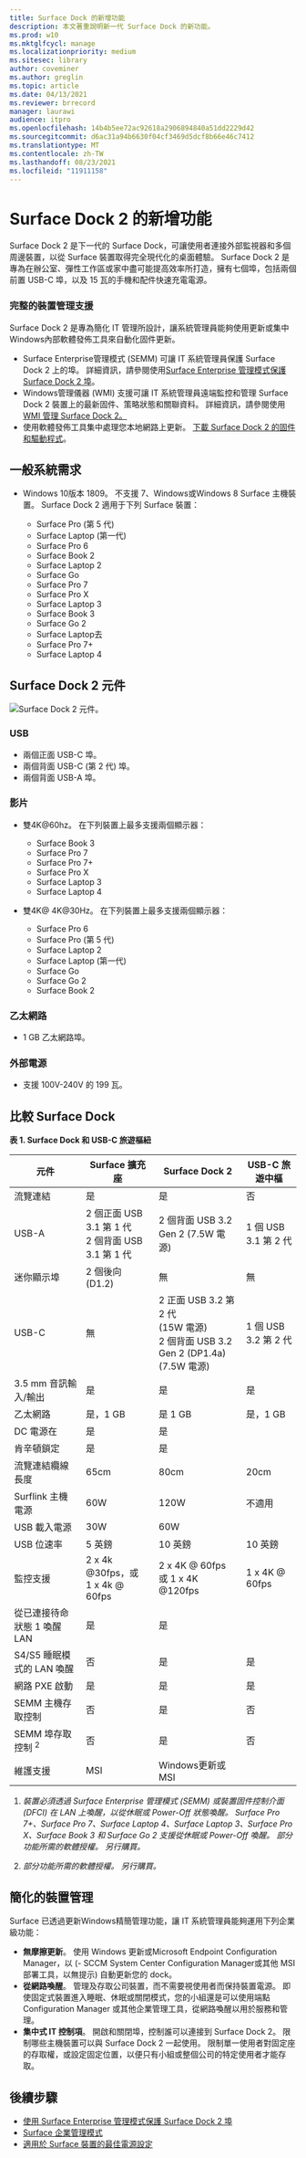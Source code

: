 ```yaml
---
title: Surface Dock 的新增功能
description: 本文著重說明新一代 Surface Dock 的新功能。
ms.prod: w10
ms.mktglfcycl: manage
ms.localizationpriority: medium
ms.sitesec: library
author: coveminer
ms.author: greglin
ms.topic: article
ms.date: 04/13/2021
ms.reviewer: brrecord
manager: laurawi
audience: itpro
ms.openlocfilehash: 14b4b5ee72ac92618a2906894840a51dd2229d42
ms.sourcegitcommit: d6ac31a94b6630f04cf3469d5dcf8b66e46c7412
ms.translationtype: MT
ms.contentlocale: zh-TW
ms.lasthandoff: 08/23/2021
ms.locfileid: "11911158"
---
```

# <a name="whats-new-in-surface-dock-2"></a>Surface Dock 2 的新增功能

Surface Dock 2 是下一代的 Surface Dock，可讓使用者連接外部監視器和多個周邊裝置，以從 Surface 裝置取得完全現代化的桌面體驗。 Surface Dock 2 是專為在辦公室、彈性工作區或家中盡可能提高效率所打造，擁有七個埠，包括兩個前置 USB-C 埠，以及 15 瓦的手機和配件快速充電電源。 

### <a name="full-device-management-support"></a>完整的裝置管理支援

Surface Dock 2 是專為簡化 IT 管理所設計，讓系統管理員能夠使用更新或集中Windows內部軟體發佈工具來自動化固件更新。

- Surface Enterprise管理模式 (SEMM) 可讓 IT 系統管理員保護 Surface Dock 2 上的埠。 詳細資訊，請參閱使用[Surface Enterprise 管理模式保護 Surface Dock 2 埠](https://techcommunity.microsoft.com/t5/surface-it-pro-blog/secure-surface-dock-2-ports-with-surface-enterprise-management/ba-p/1418999)。
-  Windows管理儀器 (WMI) 支援可讓 IT 系統管理員遠端監控和管理 Surface Dock 2 裝置上的最新固件、策略狀態和關聯資料。 詳細資訊，請參閱使用[WMI 管理 Surface Dock 2。](surface-dock2-wmi.md)
- 使用軟體發佈工具集中處理您本地網路上更新。 [下載 Surface Dock 2 的固件和驅動程式](https://www.microsoft.com/en-us/download/details.aspx?id=101317)。

## <a name="general-system-requirements"></a>一般系統需求

- Windows 10版本 1809。 不支援 7、Windows或Windows 8 Surface 主機裝置。 Surface Dock 2 適用于下列 Surface 裝置：

  - Surface Pro (第 5 代) 
  - Surface Laptop (第一代) 
  - Surface Pro 6
  - Surface Book 2
  - Surface Laptop 2
  - Surface Go
  - Surface Pro 7
  - Surface Pro X 
  - Surface Laptop 3
  - Surface Book 3
  - Surface Go 2
  - Surface Laptop去
  - Surface Pro 7+
  - Surface Laptop 4

## <a name="surface-dock-2-components"></a>Surface Dock 2 元件

![Surface Dock 2 元件。](./images/surface-dock2.png)
 
### <a name="usb"></a>USB

- 兩個正面 USB-C 埠。
- 兩個背面 USB-C (第 2 代) 埠。
- 兩個背面 USB-A 埠。 

### <a name="video"></a>影片
    
- 雙4K@60hz。 在下列裝置上最多支援兩個顯示器：

  - Surface Book 3
  - Surface Pro 7
  - Surface Pro 7+
  - Surface Pro X
  - Surface Laptop 3
  - Surface Laptop 4

- 雙4K@ 4K@30Hz。 在下列裝置上最多支援兩個顯示器：

  - Surface Pro 6
  - Surface Pro (第 5 代) 
  - Surface Laptop 2
  - Surface Laptop (第一代) 
  - Surface Go
  - Surface Go 2
  - Surface Book 2

### <a name="ethernet"></a>乙太網路

- 1 GB 乙太網路埠。 

### <a name="external-power-supply"></a>外部電源

- 支援 100V-240V 的 199 瓦。


## <a name="comparing-surface-dock"></a>比較 Surface Dock 

**表 1. Surface Dock 和 USB-C 旅遊樞紐**


| 元件                           | Surface 擴充座                                                | Surface Dock 2                                                                                      | USB-C 旅遊中樞 |
| ----------------------------------- | ----------------------------------------------------------- | --------------------------------------------------------------------------------------------------- | ---------------- |
| 流覽連結                            | 是                                                         | 是                                                                                                 | 否               |
| USB-A                               | 2 個正面 USB 3.1 第 1 代<br>2 個背面 USB 3.1 第 1 代 | 2 個背面 USB 3.2 Gen 2 (7.5W 電源)                                                             | 1 個 USB 3.1 第 2 代  |
| 迷你顯示埠                   | 2 個後向 (D1.2)                                        | 無                                                                                                | 無             |
| USB-C                               | 無                                                        | 2 正面 USB 3.2 第 2 代<br> (15W 電源) <br>2 個背面 USB 3.2 Gen 2 (DP1.4a) <br> (7.5W 電源)  | 1 個 USB 3.2 第 2 代  |
| 3.5 mm 音訊輸入/輸出                 | 是                                                         | 是                                                                                                 | 是              |
| 乙太網路                            | 是，1 GB                                              | 是 1 GB                                                                                       | 是，1 GB   |
| DC 電源在                         | 是                                                         | 是                                                                                                 |                  |
| 肯辛頓鎖定                     | 是                                                         | 是                                                                                                 |                  |
| 流覽連結纜線長度               | 65cm                                                        | 80cm                                                                                                | 20cm             |
| Surflink 主機電源                 | 60W                                                         | 120W                                                                                                | 不適用              |
| USB 載入電源                      | 30W                                                         | 60W                                                                                                 |                  |
| USB 位速率                        | 5 英鎊                                                      | 10 英鎊                                                                                             | 10 英鎊          |
| 監控支援                     | 2 x 4k @30fps，或<br>1 x 4k @ 60fps                         | 2 x 4K @ 60fps<br> 或 1 x 4K @120fps                                                                                     | 1 x 4K @ 60fps   |
| 從已連接待命狀態 1 喚醒 LAN <sup></sup> | 是                                                         | 是                                                                                                 |                  |
| S4/S5 睡眠模式的 LAN 喚醒  | 否                                                          | 是                                                                                                 |          是        |
| 網路 PXE 啟動                    | 是                                                         | 是                                                                                                 |        是          |
| SEMM 主機存取控制            | 否                                                          | 是                                                                                                 | 否               |
| SEMM 埠存取控制 <sup> 2</sup>          | 否                                                          | 是                                                                                                 | 否               |
| 維護支援                   | MSI                                                         | Windows更新或 MSI                                                                               |                  |

 



1. *裝置必須透過 Surface Enterprise 管理模式 (SEMM) 或裝置固件控制介面 (DFCI) 在 LAN 上喚醒，以從休眠或 Power-Off 狀態喚醒。 Surface Pro 7+、Surface Pro 7、Surface Laptop 4、Surface Laptop 3、Surface Pro X、Surface Book 3 和 Surface Go 2 支援從休眠或 Power-Off 喚醒。  部分功能所需的軟體授權。 另行購買。*

2. *部分功能所需的軟體授權。 另行購買。*

## <a name="streamlined-device-management"></a>簡化的裝置管理

Surface 已透過更新Windows精簡管理功能，讓 IT 系統管理員能夠運用下列企業級功能：

- **無摩擦更新**。 使用 Windows 更新或Microsoft Endpoint Configuration Manager，以 (- SCCM System Center Configuration Manager或其他 MSI 部署工具，以無提示) 自動更新您的 dock。 
- **從網路喚醒**。 管理及存取公司裝置，而不需要視使用者而保持裝置電源。 即使固定式裝置進入睡眠、休眠或關閉模式，您的小組還是可以使用端點 Configuration Manager 或其他企業管理工具，從網路喚醒以用於服務和管理。
- **集中式 IT 控制項**。 開啟和關閉埠，控制誰可以連接到 Surface Dock 2。 限制哪些主機裝置可以與 Surface Dock 2 一起使用。 限制單一使用者對固定座的存取權，或設定固定位置，以便只有小組或整個公司的特定使用者才能存取。

## <a name="next-steps"></a>後續步驟

- [使用 Surface Enterprise 管理模式保護 Surface Dock 2 埠](https://techcommunity.microsoft.com/t5/surface-it-pro-blog/secure-surface-dock-2-ports-with-surface-enterprise-management/ba-p/1418999)
- [Surface 企業管理模式](surface-enterprise-management-mode.md)
- [適用於 Surface 裝置的最佳電源設定](maintain-optimal-power-settings-on-Surface-devices.md)

